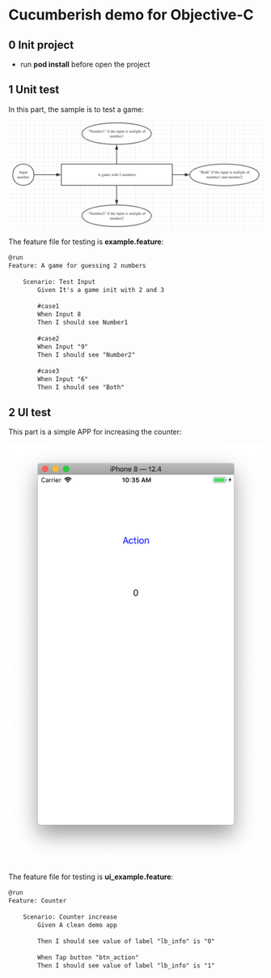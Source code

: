 # Cucumberish demo for Objective-C

## 0 Init project

- run __pod install__ before open the project

## 1 Unit test

In this part, the sample is to test a game:

![](./readme-images/chart_for_design.png)

The feature file for testing is __example.feature__:

```
@run
Feature: A game for guessing 2 numbers

    Scenario: Test Input
        Given It's a game init with 2 and 3

        #case1
        When Input 8
        Then I should see Number1

        #case2
        When Input "9"
        Then I should see "Number2"

        #case3
        When Input "6"
        Then I should see "Both"
```

## 2 UI test

This part is a simple APP for increasing the counter:

![](./readme-images/screenshot_for_app.png)

The feature file for testing is __ui_example.feature__:

```
@run
Feature: Counter

    Scenario: Counter increase
        Given A clean demo app

        Then I should see value of label "lb_info" is "0"

        When Tap button "btn_action"
        Then I should see value of label "lb_info" is "1"
```
